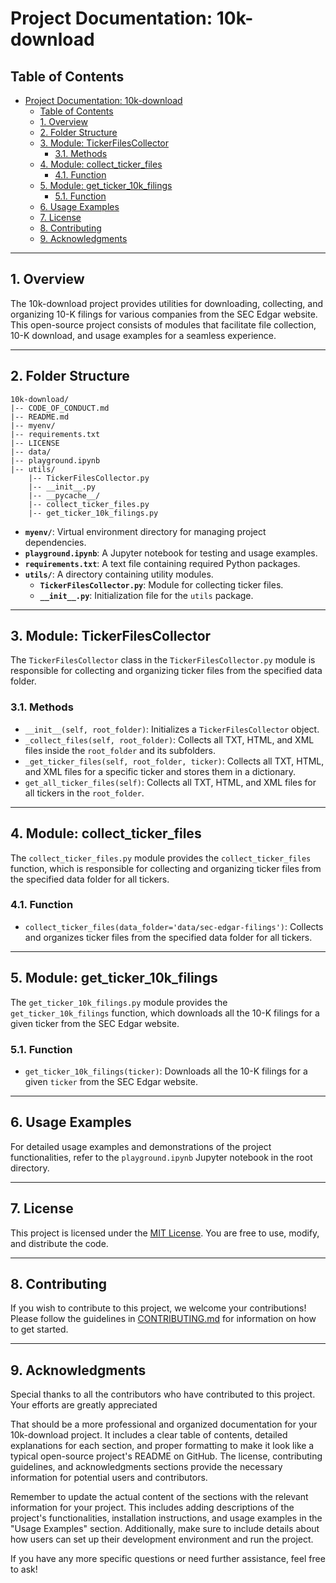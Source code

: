 # Project Documentation: 10k-download

## Table of Contents

- [Project Documentation: 10k-download](#project-documentation-10k-download)
  - [Table of Contents](#table-of-contents)
  - [1. Overview ](#1-overview-)
  - [2. Folder Structure ](#2-folder-structure-)
  - [3. Module: TickerFilesCollector ](#3-module-tickerfilescollector-)
    - [3.1. Methods ](#31-methods-)
  - [4. Module: collect\_ticker\_files ](#4-module-collect_ticker_files-)
    - [4.1. Function ](#41-function-)
  - [5. Module: get\_ticker\_10k\_filings ](#5-module-get_ticker_10k_filings-)
    - [5.1. Function ](#51-function-)
  - [6. Usage Examples ](#6-usage-examples-)
  - [7. License ](#7-license-)
  - [8. Contributing ](#8-contributing-)
  - [9. Acknowledgments ](#9-acknowledgments-)

---

## 1. Overview <a name="1-overview"></a>

The 10k-download project provides utilities for downloading, collecting, and organizing 10-K filings for various companies from the SEC Edgar website. This open-source project consists of modules that facilitate file collection, 10-K download, and usage examples for a seamless experience.

---

## 2. Folder Structure <a name="2-folder-structure"></a>

```plaintext
10k-download/
|-- CODE_OF_CONDUCT.md
|-- README.md
|-- myenv/
|-- requirements.txt
|-- LICENSE
|-- data/
|-- playground.ipynb
|-- utils/
    |-- TickerFilesCollector.py
    |-- __init__.py
    |-- __pycache__/
    |-- collect_ticker_files.py
    |-- get_ticker_10k_filings.py

```

- **`myenv/`**: Virtual environment directory for managing project dependencies.
- **`playground.ipynb`**: A Jupyter notebook for testing and usage examples.
- **`requirements.txt`**: A text file containing required Python packages.
- **`utils/`**: A directory containing utility modules.
  - **`TickerFilesCollector.py`**: Module for collecting ticker files.
  - **`__init__.py`**: Initialization file for the `utils` package.

---

## 3. Module: TickerFilesCollector <a name="3-module-tickerfilescollector"></a>

The `TickerFilesCollector` class in the `TickerFilesCollector.py` module is responsible for collecting and organizing ticker files from the specified data folder.

### 3.1. Methods <a name="31-methods"></a>

- `__init__(self, root_folder)`: Initializes a `TickerFilesCollector` object.
- `_collect_files(self, root_folder)`: Collects all TXT, HTML, and XML files inside the `root_folder` and its subfolders.
- `_get_ticker_files(self, root_folder, ticker)`: Collects all TXT, HTML, and XML files for a specific ticker and stores them in a dictionary.
- `get_all_ticker_files(self)`: Collects all TXT, HTML, and XML files for all tickers in the `root_folder`.

---

## 4. Module: collect_ticker_files <a name="4-module-collect_ticker_files"></a>

The `collect_ticker_files.py` module provides the `collect_ticker_files` function, which is responsible for collecting and organizing ticker files from the specified data folder for all tickers.

### 4.1. Function <a name="41-function"></a>

- `collect_ticker_files(data_folder='data/sec-edgar-filings')`: Collects and organizes ticker files from the specified data folder for all tickers.

---

## 5. Module: get_ticker_10k_filings <a name="5-module-get_ticker_10k_filings"></a>

The `get_ticker_10k_filings.py` module provides the `get_ticker_10k_filings` function, which downloads all the 10-K filings for a given ticker from the SEC Edgar website.

### 5.1. Function <a name="51-function"></a>

- `get_ticker_10k_filings(ticker)`: Downloads all the 10-K filings for a given `ticker` from the SEC Edgar website.

---

## 6. Usage Examples <a name="6-usage-examples"></a>

For detailed usage examples and demonstrations of the project functionalities, refer to the `playground.ipynb` Jupyter notebook in the root directory.

---

## 7. License <a name="7-license"></a>

This project is licensed under the [MIT License](LICENSE). You are free to use, modify, and distribute the code.

---

## 8. Contributing <a name="8-contributing"></a>

If you wish to contribute to this project, we welcome your contributions! Please follow the guidelines in [CONTRIBUTING.md](CONTRIBUTING.md) for information on how to get started.

---

## 9. Acknowledgments <a name="9-acknowledgments"></a>

Special thanks to all the contributors who have contributed to this project. Your efforts are greatly appreciated

That should be a more professional and organized documentation for your 10k-download project. It includes a clear table of contents, detailed explanations for each section, and proper formatting to make it look like a typical open-source project's README on GitHub. The license, contributing guidelines, and acknowledgments sections provide the necessary information for potential users and contributors.

Remember to update the actual content of the sections with the relevant information for your project. This includes adding descriptions of the project's functionalities, installation instructions, and usage examples in the "Usage Examples" section. Additionally, make sure to include details about how users can set up their development environment and run the project.

If you have any more specific questions or need further assistance, feel free to ask!
